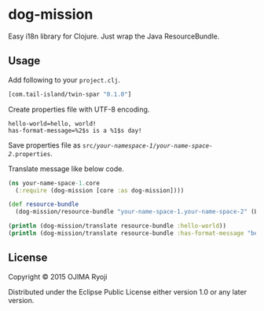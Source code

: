# dog-mission

Easy i18n library for Clojure. Just wrap the Java ResourceBundle.

## Usage

Add following to your <code>project.clj</code>.

```clojure
[com.tail-island/twin-spar "0.1.0"]
```

Create properties file with UTF-8 encoding.

```properties
hello-world=hello, world!
has-format-message=%2$s is a %1$s day!
```

Save properties file as <code>src/<i>your-namespace-1</i>/<i>your-name-space-2</i>.properties</code>.

Translate message like below code.

```clojure
(ns your-name-space-1.core
  (:require (dog-mission [core :as dog-mission])))

(def resource-bundle
  (dog-mission/resource-bundle "your-name-space-1.your-name-space-2" (Locale "en" "US")))

(println (dog-mission/translate resource-bundle :hello-world))
(println (dog-mission/translate resource-bundle :has-format-message "beautiful" "today"))
```

## License

Copyright © 2015 OJIMA Ryoji

Distributed under the Eclipse Public License either version 1.0 or any later version.
